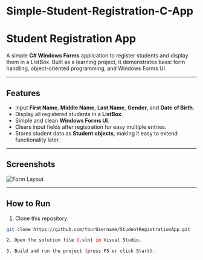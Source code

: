 # Simple-Student-Registration-C-App

# Student Registration App

A simple **C# Windows Forms** application to register students and display them in a ListBox. Built as a learning project, it demonstrates basic form handling, object-oriented programming, and Windows Forms UI.

---

## Features

- Input **First Name**, **Middle Name**, **Last Name**, **Gender**, and **Date of Birth**.
- Display all registered students in a **ListBox**.
- Simple and clean **Windows Forms UI**.
- Clears input fields after registration for easy multiple entries.
- Stores student data as **Student objects**, making it easy to extend functionality later.

---

## Screenshots

![Form Layout](https://ibb.co/bgZdJdqR)

---

## How to Run

1. Clone this repository:

```bash
git clone https://github.com/YourUsername/StudentRegistrationApp.git

2. Open the solution file (.sln) in Visual Studio.

3. Build and run the project (press F5 or click Start).
